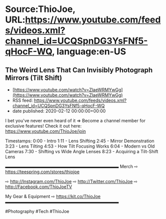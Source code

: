# Source:ThioJoe, URL:https://www.youtube.com/feeds/videos.xml?channel_id=UCQSpnDG3YsFNf5-qHocF-WQ, language:en-US

## The Weird Lens That Can Invisibly Photograph Mirrors (Tilt Shift)
 - [https://www.youtube.com/watch?v=ZlaeWRMYwGg](https://www.youtube.com/watch?v=ZlaeWRMYwGg)
 - RSS feed: https://www.youtube.com/feeds/videos.xml?channel_id=UCQSpnDG3YsFNf5-qHocF-WQ
 - date published: 2020-02-12 00:00:00+00:00

I bet you've never even heard of it
⇒ Become a channel member for exclusive features! Check it out here: https://www.youtube.com/ThioJoe/join

Timestamps:
0:00 - Intro
1:11 - Lens Shifting
2:45 - Mirror Demonstration
3:23 - Lens Tilting
4:53 - How Tilt Focusing Works
6:04 - Modern vs Old Cameras
7:30 - Shifting vs Wide Angle Lenses
8:23 - Acquiring a Tilt-Shift Lens

▬▬▬▬▬▬▬▬▬▬▬▬▬▬▬▬▬▬▬▬▬▬▬▬▬▬
Merch ⇨ https://teespring.com/stores/thiojoe

⇨ http://Instagram.com/ThioJoe
⇨ http://Twitter.com/ThioJoe
⇨ http://Facebook.com/ThioJoeTV

My Gear & Equipment ⇨ https://kit.co/ThioJoe
▬▬▬▬▬▬▬▬▬▬▬▬▬▬▬▬▬▬▬▬▬▬▬▬▬▬

#Photography #Tech #ThioJoe

